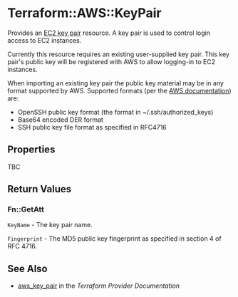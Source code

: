 # Terraform::AWS::KeyPair

Provides an [EC2 key pair](https://docs.aws.amazon.com/AWSEC2/latest/UserGuide/ec2-key-pairs.html) resource. A key pair is used to control login access to EC2 instances.

Currently this resource requires an existing user-supplied key pair. This key pair's public key will be registered with AWS to allow logging-in to EC2 instances.

When importing an existing key pair the public key material may be in any format supported by AWS. Supported formats (per the [AWS documentation](https://docs.aws.amazon.com/AWSEC2/latest/UserGuide/ec2-key-pairs.html#how-to-generate-your-own-key-and-import-it-to-aws)) are:

* OpenSSH public key format (the format in ~/.ssh/authorized_keys)
* Base64 encoded DER format
* SSH public key file format as specified in RFC4716

## Properties

TBC

## Return Values

### Fn::GetAtt

`KeyName` - The key pair name.

`Fingerprint` - The MD5 public key fingerprint as specified in section 4 of RFC 4716.

## See Also

* [aws_key_pair](https://www.terraform.io/docs/providers/aws/r/key_pair.html) in the _Terraform Provider Documentation_